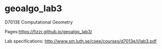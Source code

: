 # geoalgo_lab3
D7013E Computational Geometry

Pages:https://fizzr.github.io/geoalgo_lab3/

Lab specifications: http://www.sm.luth.se/csee/courses/d7013e/l/lab3.pdf
